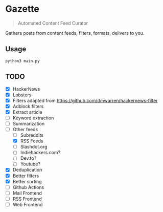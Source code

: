 # Gazette

> Automated Content Feed Curator

Gathers posts from content feeds, filters, formats, delivers to you.

## Usage
`python3 main.py`

## TODO
- [x] HackerNews
- [x] Lobsters
- [x] Filters adapted from https://github.com/dmwarren/hackernews-filter
- [x] Adblock filters
- [x] Extract article
- [ ] Keyword extraction
- [ ] Summarization
- [ ] Other feeds
  - [ ] Subreddits
  - [x] RSS Feeds
  - [ ] Slashdot.org
  - [ ] Indiehackers.com?
  - [ ] Dev.to?
  - [ ] Youtube?
- [x] Deduplication
- [x] Better filters
- [x] Better sorting
- [ ] Github Actions
- [ ] Mail Frontend
- [ ] RSS Frontend
- [ ] Web Frontend
